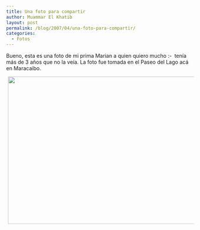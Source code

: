 ```yaml
---
title: Una foto para compartir
author: Muammar El Khatib
layout: post
permalink: /blog/2007/04/una-foto-para-compartir/
categories:
  - Fotos
---
```

Bueno, esta es una foto de mi prima Marian a quien quiero mucho <img src="http://muammar.me/blog/wp-includes/images/smilies/simple-smile.png" alt=":-)" class="wp-smiley" style="height: 1em; max-height: 1em;" /> tenía más de 3 años que no la veía. La foto fue tomada en el Paseo del Lago acá en Maracaibo.  
<!-- s9ymdb:18 -->

<img class="serendipity_image_left" width="680" height="400" style="float: left; border: 0px; padding-left: 5px; padding-right: 5px;" src="/blog/uploads/HPIM4008.JPG" alt="" />